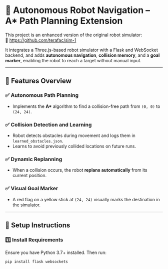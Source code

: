 # 🤖 Autonomous Robot Navigation – A* Path Planning Extension

This project is an enhanced version of the original robot simulator:  
🔗 https://github.com/terafac/sim-1

It integrates a Three.js-based robot simulator with a Flask and WebSocket backend, and adds **autonomous navigation**, **collision memory**, and a **goal marker**, enabling the robot to reach a target without manual input.

---

## 🚀 Features Overview

### ✅ Autonomous Path Planning
- Implements the **A\*** algorithm to find a collision-free path from `(0, 0)` to `(24, 24)`.

### ✅ Collision Detection and Learning
- Robot detects obstacles during movement and logs them in `learned_obstacles.json`.
- Learns to avoid previously collided locations on future runs.

### ✅ Dynamic Replanning
- When a collision occurs, the robot **replans automatically** from its current position.

### ✅ Visual Goal Marker
- A red flag on a yellow stick at `(24, 24)` visually marks the destination in the simulator.

---

## 🔧 Setup Instructions

### 1️⃣ Install Requirements
Ensure you have Python 3.7+ installed. Then run:
```bash
pip install flask websockets
